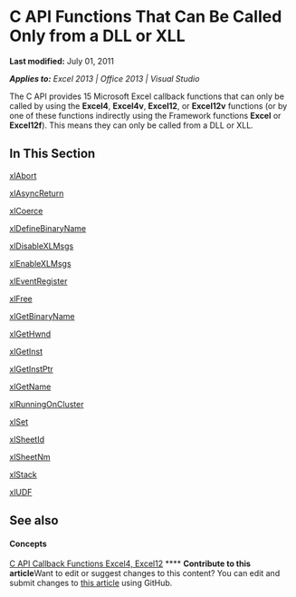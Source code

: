 
# C API Functions That Can Be Called Only from a DLL or XLL

 **Last modified:** July 01, 2011

 _**Applies to:** Excel 2013 | Office 2013 | Visual Studio_

The C API provides 15 Microsoft Excel callback functions that can only be called by using the  **Excel4**,  **Excel4v**,  **Excel12**, or  **Excel12v** functions (or by one of these functions indirectly using the Framework functions **Excel** or **Excel12f**). This means they can only be called from a DLL or XLL.


## In This Section

 [xlAbort](0fe71454-6b00-464b-8abf-afb209d57754.md)

 [xlAsyncReturn](159bc9bf-8dd5-4cd2-8384-474c74a3f112.md)

 [xlCoerce](9d47c16c-a7e7-4998-b594-9cf001827b7b.md)

 [xlDefineBinaryName](e3e8f91b-cc31-4f09-9941-f950ae96820a.md)

 [xlDisableXLMsgs](b29d4720-7855-4252-9dbe-b4fc4eb8f995.md)

 [xlEnableXLMsgs](1a7eeaf9-8603-446e-9393-5560e88b3a32.md)

 [xlEventRegister](b98637d4-02e3-4dbd-8be5-6b46d32980c6.md)

 [xlFree](8ce2eef2-0138-495d-b6cb-bbb727a3cda4.md)

 [xlGetBinaryName](66af3f78-65b5-42e0-82f9-ffd639d41751.md)

 [xlGetHwnd](be33b097-812b-4f5c-81be-4d9673e95b0b.md)

 [xlGetInst](631a8f4e-ea7c-4743-9ee1-b2233fd7d98d.md)

 [xlGetInstPtr](a166f39c-f10b-4e56-8b5d-e6a54ee08c8f.md)

 [xlGetName](72dbebc0-7436-4771-8fbf-2b445341da65.md)

 [xlRunningOnCluster](7662f255-4184-4af0-97f5-9a89347a201a.md)

 [xlSet](121e6212-0692-4430-97be-4792b53719bf.md)

 [xlSheetId](cb32059c-b899-49cf-8028-ff828998ab75.md)

 [xlSheetNm](bcb16207-5499-4474-b006-51ccde1002d7.md)

 [xlStack](f9f030e8-1ec9-4cbf-92e1-360526260916.md)

 [xlUDF](b608b356-ca5c-47bb-9de8-9b7e2b3924dd.md)


## See also


#### Concepts


 [C API Callback Functions Excel4, Excel12](0f3ae86d-329a-4177-a65b-6288c248297e.md)
****   **Contribute to this article**Want to edit or suggest changes to this content? You can edit and submit changes to  [this article](https://github.com/jhershey00/VBA_Excel_Test/OpenXMLCon/articles/87c9e75b-c364-4428-a169-010886313b85.md) using GitHub.

